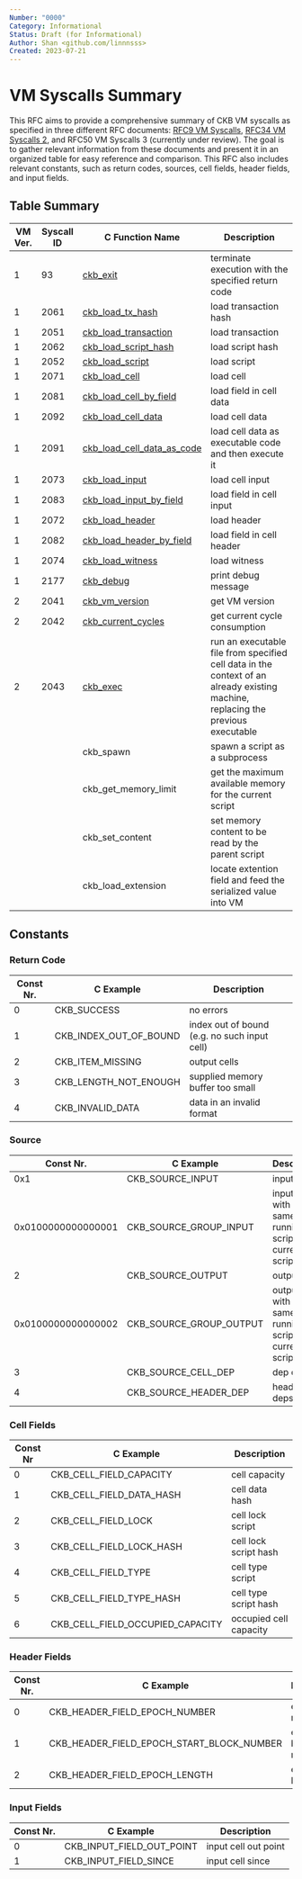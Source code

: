 ```yaml
---
Number: "0000"
Category: Informational
Status: Draft (for Informational)
Author: Shan <github.com/linnnsss>
Created: 2023-07-21
---
```


# VM Syscalls Summary

This RFC aims to provide a comprehensive summary of CKB VM syscalls as specified in three different RFC documents: [RFC9 VM Syscalls](https://github.com/nervosnetwork/rfcs/blob/master/rfcs/0009-vm-syscalls/0009-vm-syscalls.md), [RFC34 VM Syscalls 2](https://github.com/nervosnetwork/rfcs/blob/master/rfcs/0034-vm-syscalls-2/0034-vm-syscalls-2.md), and RFC50 VM Syscalls 3 (currently under review). The goal is to gather relevant information from these documents and present it in an organized table for easy reference and comparison. This RFC also includes relevant constants, such as return codes, sources, cell fields, header fields, and input fields.

## Table Summary

| VM Ver. | Syscall ID | C Function Name                                              | Description                                                  |
| ------- | ---------- | ------------------------------------------------------------ | ------------------------------------------------------------ |
| 1       | 93         | [ckb_exit](https://github.com/nervosnetwork/rfcs/blob/master/rfcs/0009-vm-syscalls/0009-vm-syscalls.md#exit) | terminate execution with the specified return code           |
| 1       | 2061       | [ckb_load_tx_hash](https://github.com/nervosnetwork/rfcs/blob/master/rfcs/0009-vm-syscalls/0009-vm-syscalls.md#load-transaction-hash) | load transaction hash                                        |
| 1       | 2051       | [ckb_load_transaction](https://github.com/nervosnetwork/rfcs/blob/master/rfcs/0009-vm-syscalls/0009-vm-syscalls.md#load-transaction) | load transaction                                             |
| 1       | 2062       | [ckb_load_script_hash](https://github.com/nervosnetwork/rfcs/blob/master/rfcs/0009-vm-syscalls/0009-vm-syscalls.md#load-script-hash) | load script hash                                             |
| 1       | 2052       | [ckb_load_script](https://github.com/nervosnetwork/rfcs/blob/master/rfcs/0009-vm-syscalls/0009-vm-syscalls.md#load-script) | load script                                                  |
| 1       | 2071       | [ckb_load_cell](https://github.com/nervosnetwork/rfcs/blob/master/rfcs/0009-vm-syscalls/0009-vm-syscalls.md#load-cell) | load cell                                                    |
| 1       | 2081       | [ckb_load_cell_by_field](https://github.com/nervosnetwork/rfcs/blob/master/rfcs/0009-vm-syscalls/0009-vm-syscalls.md#load-cell-by-field) | load field in cell data                                      |
| 1       | 2092       | [ckb_load_cell_data](https://github.com/nervosnetwork/rfcs/blob/master/rfcs/0009-vm-syscalls/0009-vm-syscalls.md#load-cell-data) | load cell data                                               |
| 1       | 2091       | [ckb_load_cell_data_as_code](https://github.com/nervosnetwork/rfcs/blob/master/rfcs/0009-vm-syscalls/0009-vm-syscalls.md#load-cell-data-as-code) | load cell data as executable code and then execute it        |
| 1       | 2073       | [ckb_load_input](https://github.com/nervosnetwork/rfcs/blob/master/rfcs/0009-vm-syscalls/0009-vm-syscalls.md#load-input) | load cell input                                              |
| 1       | 2083       | [ckb_load_input_by_field](https://github.com/nervosnetwork/rfcs/blob/master/rfcs/0009-vm-syscalls/0009-vm-syscalls.md#load-input-by-field) | load field in cell input                                     |
| 1       | 2072       | [ckb_load_header](https://github.com/nervosnetwork/rfcs/blob/master/rfcs/0009-vm-syscalls/0009-vm-syscalls.md#load-header) | load header                                                  |
| 1       | 2082       | [ckb_load_header_by_field](https://github.com/nervosnetwork/rfcs/blob/master/rfcs/0009-vm-syscalls/0009-vm-syscalls.md#load-header-by-field) | load field in cell header                                    |
| 1       | 2074       | [ckb_load_witness](https://github.com/nervosnetwork/rfcs/blob/master/rfcs/0009-vm-syscalls/0009-vm-syscalls.md#load-witness) | load witness                                                 |
| 1       | 2177       | [ckb_debug](https://github.com/nervosnetwork/rfcs/blob/master/rfcs/0009-vm-syscalls/0009-vm-syscalls.md#debug) | print debug message                                          |
| 2       | 2041       | [ckb_vm_version](https://github.com/nervosnetwork/rfcs/blob/master/rfcs/0034-vm-syscalls-2/0034-vm-syscalls-2.md#vm-version) | get VM version                                               |
| 2       | 2042       | [ckb_current_cycles](https://github.com/nervosnetwork/rfcs/blob/master/rfcs/0034-vm-syscalls-2/0034-vm-syscalls-2.md#current-cycles) | get current cycle consumption                                |
| 2       | 2043       | [ckb_exec](https://github.com/nervosnetwork/rfcs/blob/master/rfcs/0034-vm-syscalls-2/0034-vm-syscalls-2.md#exec) | run an executable file from specified cell data in the context of an already existing machine, replacing the previous executable  
|         |            | ckb_spawn                                                    | spawn a script as a subprocess                               |
|         |            | ckb_get_memory_limit                                         | get the maximum available memory for the current script      |
|         |            | ckb_set_content                                              | set memory content to be read by the parent script           |
|         |            | ckb_load_extension                                           | locate extention field and feed the serialized value into VM |

## Constants

### Return Code

| Const Nr. | C Example              | Description                                  |
| --------- | ---------------------- | -------------------------------------------- |
| 0         | CKB_SUCCESS            | no errors                                    |
| 1         | CKB_INDEX_OUT_OF_BOUND | index out of bound (e.g. no such input cell) |
| 2         | CKB_ITEM_MISSING       | output cells                                 |
| 3         | CKB_LENGTH_NOT_ENOUGH  | supplied memory buffer too small             |
| 4         | CKB_INVALID_DATA       | data in an invalid format                    |

### Source

| Const Nr.          | C Example               | Description                                                 |
| ------------------ | ----------------------- | ----------------------------------------------------------- |
| 0x1                | CKB_SOURCE_INPUT        | input cells                                                 |
| 0x0100000000000001 | CKB_SOURCE_GROUP_INPUT  | input cells with the same running script as current script  |
| 2                  | CKB_SOURCE_OUTPUT       | output cells                                                |
| 0x0100000000000002 | CKB_SOURCE_GROUP_OUTPUT | output cells with the same running script as current script |
| 3                  | CKB_SOURCE_CELL_DEP     | dep cells                                                   |
| 4                  | CKB_SOURCE_HEADER_DEP   | header deps                                                 |

### Cell Fields

| Const Nr | C Example                        | Description            |
| -------- | -------------------------------- | ---------------------- |
| 0        | CKB_CELL_FIELD_CAPACITY          | cell capacity          |
| 1        | CKB_CELL_FIELD_DATA_HASH         | cell data hash         |
| 2        | CKB_CELL_FIELD_LOCK              | cell lock script       |
| 3        | CKB_CELL_FIELD_LOCK_HASH         | cell lock script hash  |
| 4        | CKB_CELL_FIELD_TYPE              | cell type script       |
| 5        | CKB_CELL_FIELD_TYPE_HASH         | cell type script hash  |
| 6        | CKB_CELL_FIELD_OCCUPIED_CAPACITY | occupied cell capacity |

### Header Fields

| Const Nr. | C Example                                 | Description              |
| --------- | ----------------------------------------- | ------------------------ |
| 0         | CKB_HEADER_FIELD_EPOCH_NUMBER             | epoch number             |
| 1         | CKB_HEADER_FIELD_EPOCH_START_BLOCK_NUMBER | epoch’s 1st block number |
| 2         | CKB_HEADER_FIELD_EPOCH_LENGTH             | epoch length             |

### Input Fields

| Const Nr. | C Example                 | Description          |
| --------- | ------------------------- | -------------------- |
| 0         | CKB_INPUT_FIELD_OUT_POINT | input cell out point |
| 1         | CKB_INPUT_FIELD_SINCE     | input cell since     |
